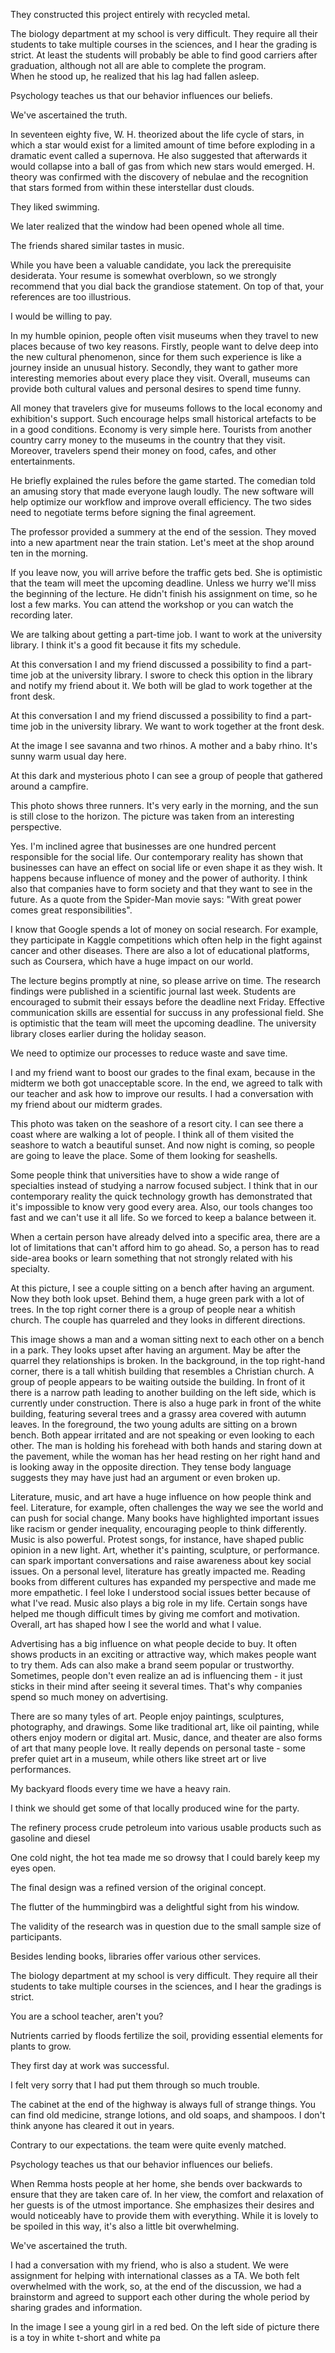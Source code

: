 They constructed this project entirely with recycled metal.

The biology department at my school is very difficult. They require all their students to take multiple courses in the sciences, and I hear the grading is strict. At least the students will probably be able to find good carriers after graduation, although not all are able to complete the program.    
When he stood up, he realized that his lag had fallen asleep. 

Psychology teaches us that our behavior influences our beliefs.  

We've ascertained the truth. 

In seventeen eighty five, W. H. theorized about the life cycle of stars, in which a star would exist for a limited amount of time before exploding in a dramatic event called a supernova. He also suggested that afterwards it would collapse into a ball of gas from which new stars would emerged. H. theory was confirmed with the discovery of nebulae and the recognition that stars formed from within these interstellar dust clouds. 

They liked swimming. 

We later realized that the window had been opened whole all time.  

The friends shared similar tastes in music.

While you have been a valuable candidate, you lack the prerequisite desiderata. Your resume is somewhat overblown, so we strongly recommend that you dial back the grandiose statement. On top of that, your references are too illustrious. 

I would be willing to pay.


In my humble opinion, people often visit museums when they travel to new places because of two key reasons. Firstly, people want to delve deep into the new cultural phenomenon, since for them such experience is like a journey inside an unusual history. Secondly, they want to gather more interesting memories about every place they visit. Overall, museums can provide both cultural values and personal desires to spend time funny.


All money that travelers give for museums follows to the local economy and exhibition's support. Such encourage helps small historical artefacts to be in a good conditions. Economy is very simple here. Tourists from another country carry money to the museums in the country that they visit. Moreover, travelers spend their money on food, cafes, and other entertainments. 


He briefly explained the rules before the game started.
The comedian told an amusing story that made everyone laugh loudly.
The new software will help optimize our workflow and improve overall efficiency. 
The two sides need to negotiate terms before signing the final agreement. 

The professor provided a summery at the end of the session. 
They moved into a new apartment near the train station.
Let's meet at the shop around ten in the morning. 

If you leave now, you will arrive before the traffic gets bed.
She is optimistic that the team will meet the upcoming deadline.
Unless we hurry we'll miss the beginning of the lecture.
He didn't finish his assignment on time, so he lost a few marks. 
You can attend the workshop or you can watch the recording later.


We are talking about getting a part-time job. 
I want to work at the university library. 
I think it's a good fit because it fits my schedule. 

At this conversation I and my friend discussed a possibility to find a part-time job at the university library. I swore to check this option in the library and notify my friend about it. We both will be glad to work together at the front desk. 

At this conversation I and my friend discussed a possibility to find a part-time job in the university library. We want to work together at the front desk. 

At the image I see savanna and two rhinos. A mother and a baby rhino. It's sunny warm usual day here. 

At this dark and mysterious photo I can see a group of people that gathered around a campfire. 

This photo shows three runners. It's very early in the morning, and the sun is still close to the horizon. The picture was taken from an interesting perspective. 


Yes. I'm inclined agree that businesses are one hundred percent responsible for the social life. Our contemporary reality has shown that businesses can have an effect on social life or even shape it as they wish. It happens because influence of money and the power of authority. I think also that companies have to form society and that they want to see in the future. As a quote from the Spider-Man movie says: "With great power comes great responsibilities". 


I know that Google spends a lot of money on social research. For example, they participate in Kaggle competitions which often help in the fight against cancer and other diseases. There are also a lot of educational platforms, such as Coursera, which have a huge impact on our world. 

The lecture begins promptly at nine, so please arrive on time.
The research findings were published in a scientific journal last week.
Students are encouraged to submit their essays before the deadline next Friday.
Effective communication skills are essential for succuss in any professional field.
She is optimistic that the team will meet the upcoming deadline.
The university library closes earlier during the holiday season. 


We need to optimize our processes to reduce waste and save time. 

I and my friend want to boost our grades to the final exam, because in the midterm we  both got unacceptable score.  In the end, we agreed to talk with our teacher and ask how to improve our results. 
I had a conversation with my friend about our midterm grades.

This photo was taken on the seashore of a resort city. I can see there a coast where are walking a lot of people. I think all of them visited the seashore to watch a beautiful sunset. And now night is coming, so people are going to leave the place. Some of them looking for seashells. 



Some people think that universities have to show a wide range of specialties instead of studying a narrow focused subject. I think that in our contemporary reality the quick technology growth has demonstrated that it's impossible to know very good every area. Also, our tools changes too fast and we can't use it all life. So we forced to keep a balance between it. 

When a certain person have already delved into a specific area, there are a lot of limitations that can't afford him to go ahead. So, a person has to read side-area books or learn something that not strongly related with his specialty.

At this picture, I see a couple sitting on a bench after having an argument. Now they both look upset. Behind them, a huge green park  with a lot of trees. In the top right corner there is a group of people near a whitish church. The couple has quarreled and they looks in different directions.

This image shows a man and a woman sitting next to each other on a bench in a park. They looks upset after having an argument. May be after the quarrel they relationships is broken. In the background, in the top right-hand corner, there is a tall whitish building that resembles a Christian church. A group of people appears to be waiting outside the building. 
In front of it there is a narrow path leading to another building on the left side, which is currently under construction. There is also a huge  park in front of the white building, featuring several trees and a grassy area covered with autumn leaves. In the foreground, the two young adults are sitting on a brown bench. Both appear irritated and are not speaking or even looking to each other.  The man is holding his forehead with both hands and staring down at the pavement, while the woman has her head resting on her right hand and is looking away in the opposite direction. They tense body language suggests they may have just had an argument or even broken up. 


Literature, music, and art have a huge influence on how people think and feel. Literature, for example, often challenges the way we see the world and can push for social change. Many books have highlighted important issues like racism or gender inequality, encouraging people to think differently. 
Music is also powerful. Protest songs, for instance, have shaped public opinion in a new light. Art, whether it's painting, sculpture, or performance. can spark important conversations and raise awareness about key social issues. 
On a personal level, literature has greatly impacted me. Reading books from different cultures has expanded my perspective and made me more empathetic. 
I feel loke I understood social issues better because of what I've read. Music also plays a big role in my life. Certain songs have helped me though difficult times by giving me comfort and motivation. Overall, art has shaped how I see the world and what I value. 

Advertising has a big influence on what people decide to buy. It often shows products in an exciting or attractive way, which makes people want to try them. Ads can also make a brand seem popular or trustworthy. Sometimes, people don't even realize an ad  is influencing them - it just sticks in their mind after seeing it several times. That's why companies spend so much money on advertising. 

There are so many tyles of art. People enjoy paintings, sculptures, photography, and drawings. Some like traditional art, like oil painting, while others enjoy modern or digital art. Music, dance, and theater are also forms of art that many people love. It really depends on personal taste - some prefer quiet art in a museum, while others like street art or live performances. 

My backyard floods every time we have a heavy rain. 

I think we should get some of that locally produced wine for the party.

The refinery process crude petroleum into various usable products such as gasoline and diesel 

One cold night, the hot tea made me so drowsy that I could barely keep my eyes open. 

The final design was a refined version of the original concept. 

The flutter of the hummingbird was a delightful sight from his window.

The validity of the research was in question due to the small sample size of participants. 

Besides lending books, libraries offer various other services. 

The biology department at my school is very difficult. They require all their students to take multiple courses in the sciences, and I hear the gradings is strict.  

You are a school teacher, aren't you? 

Nutrients carried by floods fertilize the soil, providing essential elements for plants to grow.

They first day at work was successful. 

I felt very sorry that I had put them through so much trouble. 

The cabinet at the end of the highway is always full of strange things. You can find old medicine, strange lotions, and old soaps, and shampoos.  I don't think anyone has cleared it out in years. 

Contrary to our expectations. the team were quite evenly matched.   

Psychology teaches us that our behavior influences our beliefs. 

When Remma hosts people at her home, she bends over backwards to ensure that they are taken care of. In her view, the comfort and relaxation of her guests is of the utmost importance. She emphasizes their desires and would noticeably have to provide them with everything. While it is lovely to be spoiled in this way, it's also a little bit overwhelming. 

We've ascertained the truth.  

I had a conversation with my friend, who is also a student. We were assignment for helping with international classes as a TA. We both felt overwhelmed with the work, so, at the end of the discussion, we had a brainstorm and agreed to support each other during the whole period by sharing grades and information. 

In the image I see a young girl in a red bed. On the left side of picture there is a toy in white t-short and white pa 